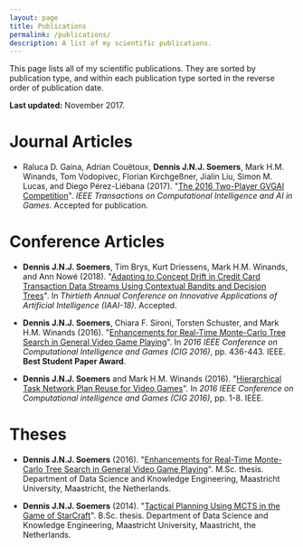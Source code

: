 ```yaml
---
layout: page
title: Publications
permalink: /publications/
description: A list of my scientific publications.
---
```


This page lists all of my scientific publications. They are sorted by publication type, and within each publication type sorted in the reverse order of publication date.

**Last updated:** November 2017.

# Journal Articles

- Raluca D. Gaina, Adrian Couëtoux, **Dennis J.N.J. Soemers**, Mark H.M. Winands, Tom Vodopivec, Florian Kirchgeßner, Jialin Liu, Simon M. Lucas, and Diego Pérez-Liébana 
(2017). "[The 2016 Two-Player GVGAI Competition](http://ieeexplore.ieee.org/document/8100955/)". *IEEE Transactions on Computational Intelligence and AI in Games*. Accepted for publication.

# Conference Articles

- **Dennis J.N.J. Soemers**, Tim Brys, Kurt Driessens, Mark H.M. Winands, and Ann Nowé (2018). 
"[Adapting to Concept Drift in Credit Card Transaction Data Streams Using Contextual Bandits and Decision Trees](/assets/publications/SoemersCreditCardIAAI.pdf)". 
In *Thirtieth Annual Conference on Innovative Applications of Artificial Intelligence (IAAI-18)*. Accepted.

- **Dennis J.N.J. Soemers**, Chiara F. Sironi, Torsten Schuster, and Mark H.M. Winands (2016). 
"[Enhancements for Real-Time Monte-Carlo Tree Search in General Video Game Playing](/assets/publications/CIG2016_GVGAI.pdf)". 
In *2016 IEEE Conference on Computational Intelligence and Games (CIG 2016)*, pp. 436-443. IEEE. **Best Student Paper Award**.

- **Dennis J.N.J. Soemers** and Mark H.M. Winands (2016). "[Hierarchical Task Network Plan Reuse for Video Games](/assets/publications/CIG2016_HTN.pdf)". In *2016 IEEE Conference on Computational 
intelligence and Games (CIG 2016)*, pp. 1-8. IEEE.

# Theses

- **Dennis J.N.J. Soemers** (2016). "[Enhancements for Real-Time Monte-Carlo Tree Search in General Video Game Playing](/assets/publications/Soemers_thesis.pdf)". M.Sc. thesis. 
Department of Data Science and Knowledge Engineering, Maastricht University, Maastricht, the Netherlands.

- **Dennis J.N.J. Soemers** (2014). "[Tactical Planning Using MCTS in the Game of StarCraft](/assets/publications/Soemers_BSc-paper.pdf)". B.Sc. thesis. 
Department of Data Science and Knowledge Engineering, Maastricht University, Maastricht, the Netherlands.
